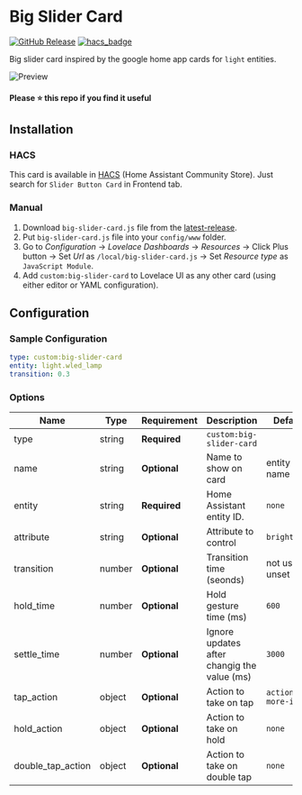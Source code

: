 # Big Slider Card
[![GitHub Release][releases-shield]][releases]
[![hacs_badge](https://img.shields.io/badge/HACS-default-orange.svg?style=for-the-badge)](https://github.com/custom-components/hacs)

Big slider card inspired by the google home app cards for `light` entities.

![Preview][preview]

#### Please ⭐️ this repo if you find it useful


## Installation

### HACS
This card is available in [HACS][hacs] (Home Assistant Community Store).
Just search for `Slider Button Card` in Frontend tab.

### Manual

1. Download `big-slider-card.js` file from the [latest-release].
2. Put `big-slider-card.js` file into your `config/www` folder.
3. Go to _Configuration_ → _Lovelace Dashboards_ → _Resources_ → Click Plus button → Set _Url_ as `/local/big-slider-card.js` → Set _Resource type_ as `JavaScript Module`.
4. Add `custom:big-slider-card` to Lovelace UI as any other card (using either editor or YAML configuration).

## Configuration
### Sample Configuration
```yaml
type: custom:big-slider-card
entity: light.wled_lamp
transition: 0.3
```
### Options

| Name              | Type   | Requirement  | Description                                 | Default             |
| ----------------- | ------ | ------------ | ------------------------------------------- | ------------------- |
| type              | string | **Required** | `custom:big-slider-card`                    |                     |
| name              | string | **Optional** | Name to show on card                        | entity name         |
| entity            | string | **Required** | Home Assistant entity ID.                   | `none`              |
| attribute         | string | **Optional** | Attribute to control                        | `brightness`        |
| transition        | number | **Optional** | Transition time (seonds)                    | not used if unset   |
| hold_time         | number | **Optional** | Hold gesture time (ms)                      | `600`               |
| settle_time       | number | **Optional** | Ignore updates after changig the value (ms) | `3000`              |
| tap_action        | object | **Optional** | Action to take on tap                       | `action: more-info` |
| hold_action       | object | **Optional** | Action to take on hold                      | `none`              |
| double_tap_action | object | **Optional** | Action to take on double tap                | `none`              |


<!-- References -->
[hacs]: https://hacs.xyz
[preview]: https://raw.githubusercontent.com/nicufarmache/lovelace-big-slider-card/blob/master/preview.png
[latest-release]: https://github.com/nicufarmache/lovelace-big-slider-card/releases/latest
[releases-shield]: https://img.shields.io/github/release/custom-cards/big-slider-card.svg?style=for-the-badge
[releases]: https://github.com/nicufarmache/lovelace-big-slider-card/releases
[icon-minimal]: https://raw.githubusercontent.com/nicufarmache/lovelace-big-slider-card/main/assets/grid-full-width.png